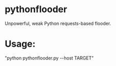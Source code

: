 # pythonflooder
Unpowerful, weak Python requests-based flooder.

# Usage:
"python pythonflooder.py --host TARGET"

